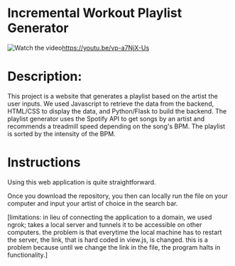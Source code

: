 # Incremental Workout Playlist Generator
![Watch the video](https://cdn.discordapp.com/attachments/977415435077189654/977851720057122847/unknown.png)https://youtu.be/vp-a7NjX-Us

# Description:
This project is a website that generates a playlist based on the artist the user inputs. We used Javascript to retrieve the data from the backend, HTML/CSS to display the data, and Python/Flask to build the backend. The playlist generator uses the Spotify API to get songs by an artist and recommends a treadmill speed depending on the song's BPM. The  playlist is sorted by the intensity of the BPM.

# Instructions
Using this web application is quite straightforward.

Once you download the repository, you then can locally run the file on your computer and input your artist of choice in the search bar.

[limitations: in lieu of connecting the application to a domain, we used ngrok; takes a local server and tunnels it to be accessible on other computers. the problem is that everytime the local machine has to restart the server, the link, that is hard coded in view.js, is changed. this is a problem because until we change the link in the file, the program halts in functionality.]

